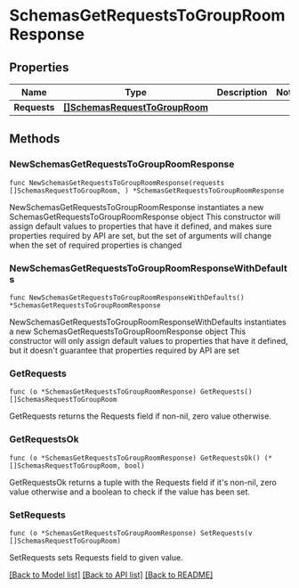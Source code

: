 # SchemasGetRequestsToGroupRoomResponse

## Properties

Name | Type | Description | Notes
------------ | ------------- | ------------- | -------------
**Requests** | [**[]SchemasRequestToGroupRoom**](SchemasRequestToGroupRoom.md) |  | 

## Methods

### NewSchemasGetRequestsToGroupRoomResponse

`func NewSchemasGetRequestsToGroupRoomResponse(requests []SchemasRequestToGroupRoom, ) *SchemasGetRequestsToGroupRoomResponse`

NewSchemasGetRequestsToGroupRoomResponse instantiates a new SchemasGetRequestsToGroupRoomResponse object
This constructor will assign default values to properties that have it defined,
and makes sure properties required by API are set, but the set of arguments
will change when the set of required properties is changed

### NewSchemasGetRequestsToGroupRoomResponseWithDefaults

`func NewSchemasGetRequestsToGroupRoomResponseWithDefaults() *SchemasGetRequestsToGroupRoomResponse`

NewSchemasGetRequestsToGroupRoomResponseWithDefaults instantiates a new SchemasGetRequestsToGroupRoomResponse object
This constructor will only assign default values to properties that have it defined,
but it doesn't guarantee that properties required by API are set

### GetRequests

`func (o *SchemasGetRequestsToGroupRoomResponse) GetRequests() []SchemasRequestToGroupRoom`

GetRequests returns the Requests field if non-nil, zero value otherwise.

### GetRequestsOk

`func (o *SchemasGetRequestsToGroupRoomResponse) GetRequestsOk() (*[]SchemasRequestToGroupRoom, bool)`

GetRequestsOk returns a tuple with the Requests field if it's non-nil, zero value otherwise
and a boolean to check if the value has been set.

### SetRequests

`func (o *SchemasGetRequestsToGroupRoomResponse) SetRequests(v []SchemasRequestToGroupRoom)`

SetRequests sets Requests field to given value.



[[Back to Model list]](../README.md#documentation-for-models) [[Back to API list]](../README.md#documentation-for-api-endpoints) [[Back to README]](../README.md)



